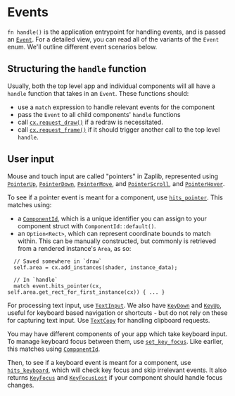 # Events

`fn handle()` is the application entrypoint for handling events, and is passed an [`Event`](/target/doc/zaplib/enum.Event.html). For a detailed view, you can read all of the variants of the `Event` enum. We'll outline different event scenarios below.

## Structuring the `handle` function
Usually, both the top level app and individual components will all have a `handle` function that takes in an `Event`. These functions should:
 * use a `match` expression to handle relevant events for the component
 * pass the `Event` to all child components' `handle` functions
 * call [`cx.request_draw()`](/target/doc/zaplib/struct.Cx.html#method.request_draw) if a redraw is necessitated.
 * call [`cx.request_frame()`](/target/doc/zaplib/struct.Cx.html#method.request_frame) if it should trigger another call to the top level `handle`.

## User input

Mouse and touch input are called "pointers" in Zaplib, represented using [`PointerUp`](/target/doc/zaplib/enum.Event.html#variant.PointerUp), [`PointerDown`](/target/doc/zaplib/enum.Event.html#variant.PointerDown), [`PointerMove`](/target/doc/zaplib/enum.Event.html#variant.PointerMove), and [`PointerScroll`](/target/doc/zaplib/enum.Event.html#variant.PointerScroll), and [`PointerHover`](/target/doc/zaplib/enum.Event.html#variant.PointerHover).

To see if a pointer event is meant for a component, use [`hits_pointer`](/target/doc/zaplib/enum.Event.html#method.hits_pointer). This matches using:
  * a [`ComponentId`](/target/doc/zaplib/struct.ComponentId.html), which is a unique identifier you can assign to your component struct with `ComponentId::default()`.
  * an `Option<Rect>`, which can represent coordinate bounds to match within. This can be manually constructed, but commonly is retrieved from a rendered instance's `Area`, as so:
  ```rust,noplayground
    // Saved somewhere in `draw`
    self.area = cx.add_instances(shader, instance_data);

    // In `handle`
    match event.hits_pointer(cx, self.area.get_rect_for_first_instance(cx)) { ... }
  ```

For processing text input, use [`TextInput`](/target/doc/zaplib/enum.Event.html#variant.TextInput). We also have [`KeyDown`](/target/doc/zaplib/enum.Event.html#variant.KeyDown) and [`KeyUp`](/target/doc/zaplib/enum.Event.html#variant.KeyUp), useful for keyboard based navigation or shortcuts - but do not rely on these for capturing text input. Use [`TextCopy`](/target/doc/zaplib/enum.Event.html#variant.TextCopy) for handling clipboard requests.

You may have different components of your app which take keyboard input. To manage keyboard focus between them, use [`set_key_focus`](/target/doc/zaplib/struct.Cx.html#method.set_key_focus). Like earlier, this matches using [`ComponentId`](/target/doc/zaplib/struct.ComponentId.html).

Then, to see if a keyboard event is meant for a component, use [`hits_keyboard`](/target/doc/zaplib/enum.Event.html#method.hits_keyboard), which will check key focus and skip irrelevant events. It also returns [`KeyFocus`](/target/doc/zaplib/enum.Event.html#variant.KeyFocus) and [`KeyFocusLost`](/target/doc/zaplib/enum.Event.html#variant.KeyFocusLost) if your component should handle focus changes.
